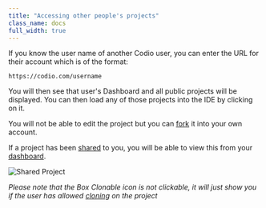 ```yaml
---
title: "Accessing other people's projects"
class_name: docs
full_width: true
---
```


If you know the user name of another Codio user, you can enter the URL for their account which is of the format:

`https://codio.com/username`

You will then see that user's Dashboard and all public projects will be displayed. You can then load any of those projects into the IDE by clicking on it. 

You will not be able to edit the project but you can [fork](/docs/ide/features/fork) it into your own account.

If a project has been [shared](/docs/ide/customization/permissions) to you, you will be able to view this from your [dashboard](/docs/dashboard/projects).

![Shared Project](/img/docs/console-shared.png)

*Please note that the Box Clonable icon is not clickable, it will just show you if the user has allowed [cloning](/docs/boxes/overview/clone) on the project*